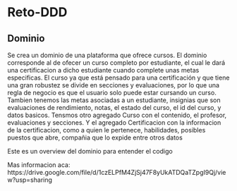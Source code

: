 # Reto-DDD
<h2> Dominio </h2>
<p> Se crea un dominio de una plataforma que ofrece cursos. El dominio corresponde al de ofecer un curso completo por estudiante, el cual le dará una certificacion a dicho
estudiante cuando complete unas metas especificas. El curso ya que está pensado para una certificación y que tiene una gran robustez se divide en secciones y evaluaciones,
por lo que una regla de negocio es que el usuario solo puede estar cursando un curso. Tambien tenemos las metas asociadas a un estudiante, insignias que son evaluaciones de rendimiento,
notas, el estado del curso, el id del curso, y datos basicos. Tensmos otro agregado Curso con el contenido, el profesor, evaluaciones y secciones. Y el agregado Certificacion con
la informacion de la certificacion, como a quien le pertenece, habilidades, posibles puestos que abre, compañia que lo expide entre otros datos </p>
<p> Este es un overview del dominio para entender el codigo </p>
<p> Mas informacion aca: https://drive.google.com/file/d/1czELPfM4ZjSj47F8yUkATDQaTZpgI9Qj/view?usp=sharing </p>
